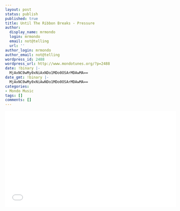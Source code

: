 ```yaml
---
layout: post
status: publish
published: true
title: Until The Ribbon Breaks - Pressure
author:
  display_name: mrmondo
  login: mrmondo
  email: not@telling
  url: ''
author_login: mrmondo
author_email: not@telling
wordpress_id: 2488
wordpress_url: http://www.mondotunes.org/?p=2488
date: !binary |-
  MjAxNC0wMy0xNiAxNDo1MDo0OSArMDAwMA==
date_gmt: !binary |-
  MjAxNC0wMy0xNiAwNDo1MDo0OSArMDAwMA==
categories:
- Mondo Music
tags: []
comments: []
---
```

<iframe width="560" height="315" src="//www.youtube.com/embed/-NVHBOG4qBI" frameborder="0"> </iframe>
